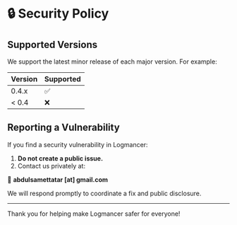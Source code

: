 # 🔒 Security Policy

## Supported Versions

We support the latest minor release of each major version. For example:

| Version | Supported |
|---------|-----------|
| 0.4.x   | ✅         |
| < 0.4   | ❌         |

## Reporting a Vulnerability

If you find a security vulnerability in Logmancer:

1. **Do not create a public issue.**
2. Contact us privately at:

📧 **abdulsamettatar [at] gmail.com**

We will respond promptly to coordinate a fix and public disclosure.

---

Thank you for helping make Logmancer safer for everyone!
